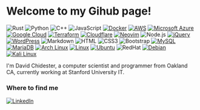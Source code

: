 <h1>Welcome to my Gihub page!</h1>

![Rust](https://img.shields.io/badge/rust-%23000000?logo=rust&logoColor=white)
![Python](https://img.shields.io/badge/Python-3776AB?style=flat-square&logo=python&logoColor=white)
![C++](https://img.shields.io/badge/C%2B%2B-%23A8B9CC?logo=C%2B%2B&logoColor=black)
![JavaScript](https://img.shields.io/badge/JavaScript-F7DF1E?style=flat-square&logo=javascript&logoColor=black)
[![Docker](https://img.shields.io/badge/Docker-2496ED?logo=docker&logoColor=fff)](#)
[![AWS](https://custom-icon-badges.demolab.com/badge/AWS-%23FF9900.svg?logo=aws&logoColor=white)](#)
[![Microsoft Azure](https://custom-icon-badges.demolab.com/badge/Microsoft%20Azure-0089D6?logo=msazure&logoColor=white)](#)
[![Google Cloud](https://img.shields.io/badge/Google%20Cloud-%234285F4.svg?logo=google-cloud&logoColor=white)](#)
[![Terraform](https://img.shields.io/badge/Terraform-844FBA?logo=terraform&logoColor=fff)](#)
[![Cloudflare](https://img.shields.io/badge/Cloudflare-F38020?logo=Cloudflare&logoColor=white)](#)
[![Neovim](https://img.shields.io/badge/Neovim-57A143?logo=neovim&logoColor=fff)](#)
![Node.js](https://img.shields.io/badge/Node.js-43853D?style=flat-square&logo=node.js&logoColor=white)
[![jQuery](https://img.shields.io/badge/jQuery-0769AD?logo=jquery&logoColor=fff)](#)
[![WordPress](https://img.shields.io/badge/WordPress-%2321759B.svg?logo=wordpress&logoColor=white)](#)
![Markdown](https://img.shields.io/badge/Markdown-000000?style=flat-square&logo=markdown&logoColor=white)
![HTML](https://img.shields.io/badge/HTML5-E34F26?style=flat-square&logo=html5&logoColor=white)
![CSS3](https://img.shields.io/badge/CSS3-1572B6?style=flat-square&logo=css3&logoColor=white)
![Bootstrap](https://img.shields.io/badge/Bootstrap-563D7C?style=flat-square&logo=bootstrap&logoColor=white)
[![MySQL](https://img.shields.io/badge/MySQL-4479A1?logo=mysql&logoColor=fff)](#)
[![MariaDB](https://img.shields.io/badge/MariaDB-003545?logo=mariadb&logoColor=white)](#)
[![Arch Linux](https://img.shields.io/badge/Arch%20Linux-1793D1?logo=arch-linux&logoColor=fff)](#)
[![Linux](https://img.shields.io/badge/Linux-FCC624?logo=linux&logoColor=black)](#)
[![Ubuntu](https://img.shields.io/badge/Ubuntu-E95420?logo=ubuntu&logoColor=white)](#)
![RedHat](https://img.shields.io/badge/redhat-%23EE0000?logo=redhat&logoColor=white)
[![Debian](https://img.shields.io/badge/Debian-A81D33?logo=debian&logoColor=fff)](#)
[![Kali Linux](https://img.shields.io/badge/Kali%20Linux-557C94?logo=kalilinux&logoColor=fff)](#)

I'm David Chidester, a computer scientist and programmer from Oakland CA, currently working at Stanford University IT.

### Where to find me
[![LinkedIn](https://custom-icon-badges.demolab.com/badge/LinkedIn-0A66C2?logo=linkedin-white&logoColor=fff)](https://www.linkedin.com/in/david-chidester/) 

